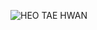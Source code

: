 ![HEO TAE HWAN](https://capsule-render.vercel.app/api?type=blur&height=300&color=gradient&text=HEO%20TAE%20HWAN&strokeWidth=2&section=footer&reversal=true&fontAlign=50&stroke=E0E0E0&fontSize=45&textBg=false)
